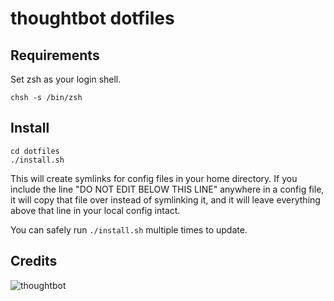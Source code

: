 thoughtbot dotfiles
===================

Requirements
------------

Set zsh as your login shell.

    chsh -s /bin/zsh

Install
-------

    cd dotfiles
    ./install.sh

This will create symlinks for config files in your home directory. If you
include the line "DO NOT EDIT BELOW THIS LINE" anywhere in a config file, it
will copy that file over instead of symlinking it, and it will leave
everything above that line in your local config intact.

You can safely run `./install.sh` multiple times to update.

Credits
-------

![thoughtbot](http://thoughtbot.com/images/tm/logo.png)